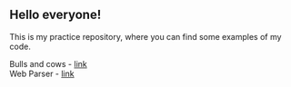 <h2><b>Hello everyone!</b></h2>

This is my practice repository, where you can find some examples of my code.

Bulls and cows - <a href='https://github.com/Illinoize/practice/blob/96a4386934e01091d27e98622be4c5dfe7f07359/python/bulls_and_cows.py' target=_blank>link</a>
<br>Web Parser - <a href='https://github.com/Illinoize/practice/blob/96a4386934e01091d27e98622be4c5dfe7f07359/python/Parser/parser.py' target=_blank>link</a>
